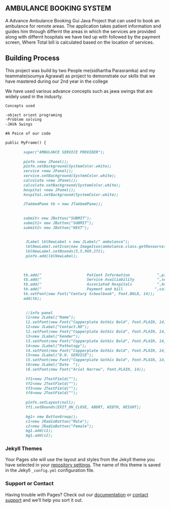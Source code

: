 ## AMBULANCE BOOKING SYSTEM
A Advance Ambulance Booking Gui Java Project that can used to book an ambulance for remote areas.
The application takes patient information and guides him through differnt the areas in which the services are provided along with differnt hospitals we have tied up with followed by the payment screen, Where Total bill is calculated based on the location of services.

## Building Process

This project was build by two People me(sidhartha Parasramka) and my teammate(soumya Agrawal) as project to demonstrate our skills that we have mastered during our 2nd year in the college

We have used various advance concepts such as jawa swings that are widely used in the indusrty.
```markdown
Concepts used

-object orient programing
-Problem solving
-JAVA Swings

#A Peice of our code

public MyFrame() {
		
		super("AMBULANCE SERVICE PROVIDER");
		
		pinfo =new JPanel();
		pinfo.setBackground(SystemColor.white);
		service =new JPanel();
		service.setBackground(SystemColor.white);
		calculate =new JPanel();
		calculate.setBackground(SystemColor.white);
		hospital =new JPanel();
		hospital.setBackground(SystemColor.white);
		
		JTabbedPane tb = new JTabbedPane();
		
		
		submit= new JButton("SUBMIT");
		submit1= new JButton("SUBMIT");
		submit2= new JButton("NEXT");
		
		
		 JLabel lblNewLabel = new JLabel(" ambulance");
		 lblNewLabel.setIcon(new ImageIcon(ambulance.class.getResource("/java_project/p1.jpg")));
		 lblNewLabel.setBounds(5,5,969,272);
		 pinfo.add(lblNewLabel);
      
        
        
		tb.add("			        Patient Information            ",pinfo);
		tb.add("			        Service Availiability	       ",service);
		tb.add("			        Associated Hospitals           ",hospital);
		tb.add("			        Payment and bill              ",calculate);
		tb.setFont(new Font("Century Schoolbook", Font.BOLD, 14));
		add(tb);
		
		
		 //info panel
	 	 l1=new JLabel("Name");
	 	 l1.setFont(new Font("Copperplate Gothic Bold", Font.PLAIN, 14));
		 l2=new JLabel("Contact.NO");
		 l2.setFont(new Font("Copperplate Gothic Bold", Font.PLAIN, 14));
		 l3=new JLabel("Gender");
		 l3.setFont(new Font("Copperplate Gothic Bold", Font.PLAIN, 14));
		 l4=new JLabel("Pathology");
		 l4.setFont(new Font("Copperplate Gothic Bold", Font.PLAIN, 14));
		 l5=new JLabel("D.O. SERVICE");
		 l5.setFont(new Font("Copperplate Gothic Bold", Font.PLAIN, 14));
		 l6=new JLabel("Date  ");
		 l6.setFont(new Font("Arial Narrow", Font.PLAIN, 14));
		 
		 tf1=new JTextField("");
		 tf2=new JTextField("");
		 tf3=new JTextField("");
		 tf4=new JTextField("");
		
		 pinfo.setLayout(null);
		 tf1.setBounds(EXIT_ON_CLOSE, ABORT, WIDTH, HEIGHT);
		
		 bg1= new ButtonGroup();
		 c1=new JRadioButton("Male");
		 c2=new JRadioButton("Female");
		 bg1.add(c1);
		 bg1.add(c2);
```


### Jekyll Themes

Your Pages site will use the layout and styles from the Jekyll theme you have selected in your [repository settings](https://github.com/sidhartha8011/javaGui/settings/pages). The name of this theme is saved in the Jekyll `_config.yml` configuration file.

### Support or Contact

Having trouble with Pages? Check out our [documentation](https://docs.github.com/categories/github-pages-basics/) or [contact support](https://support.github.com/contact) and we’ll help you sort it out.

